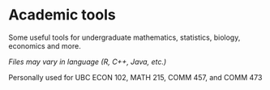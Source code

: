 # Academic tools

Some useful tools for undergraduate mathematics, statistics, biology, economics and more.

*Files may vary in language (R, C++, Java, etc.)*

Personally used for UBC ECON 102, MATH 215, COMM 457, and COMM 473
